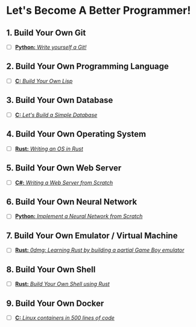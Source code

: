 # Let's Become A Better Programmer!

## 1. Build Your Own Git
- [ ] [**Python:** *Write yourself a Git!*](https://wyag.thb.lt/)

## 2. Build Your Own Programming Language
- [ ] [**C:** *Build Your Own Lisp*](http://www.buildyourownlisp.com/)

## 3. Build Your Own Database
- [ ] [**C:** *Let's Build a Simple Database*](https://cstack.github.io/db_tutorial/)

## 4. Build Your Own Operating System
- [ ] [**Rust:** *Writing an OS in Rust*](https://os.phil-opp.com/)

## 5. Build Your Own Web Server
- [ ] [**C#:** *Writing a Web Server from Scratch*](https://www.codeproject.com/Articles/859108/Writing-a-Web-Server-from-Scratch)

## 6. Build Your Own Neural Network
- [ ] [**Python:** *Implement a Neural Network from Scratch*](https://victorzhou.com/blog/intro-to-neural-networks/)

## 7. Build Your Own Emulator / Virtual Machine
- [ ] [**Rust:** *0dmg: Learning Rust by building a partial Game Boy emulator*](https://jeremybanks.github.io/0dmg/)

## 8. Build Your Own Shell
- [ ] [**Rust:** *Build Your Own Shell using Rust*](https://www.joshmcguigan.com/blog/build-your-own-shell-rust/)

## 9. Build Your Own Docker
- [ ] [**C:** *Linux containers in 500 lines of code*](https://blog.lizzie.io/linux-containers-in-500-loc.html)

